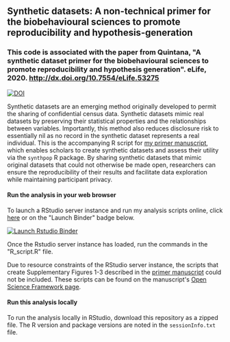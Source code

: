 ## Synthetic datasets: A non-technical primer for the biobehavioural sciences to promote reproducibility and hypothesis-generation
### This code is associated with the paper from Quintana, "A synthetic dataset primer for the biobehavioural sciences to promote reproducibility and hypothesis generation". eLife, 2020. http://dx.doi.org/10.7554/eLife.53275

[![DOI](https://zenodo.org/badge/DOI/10.5281/zenodo.3520475.svg)](https://doi.org/10.5281/zenodo.3520475)

Synthetic datasets are an emerging method originally developed to permit the sharing of confidential census data. Synthetic datasets mimic real datasets by preserving their statistical properties and the relationships between variables. Importantly, this method also reduces disclosure risk to essentially nil as no record in the synthetic dataset represents a real individual. This is the accompanying R script for [my primer manuscript](https://psyarxiv.com/dmfb3/), which enables scholars to create synthetic datasets and assess their utility via the `synthpop` R package. By sharing synthetic datasets that mimic original datasets that could not otherwise be made open, researchers can ensure the reproducibility of their results and facilitate data exploration while maintaining participant privacy.

#### Run the analysis in your web browser

To launch a RStudio server instance and run my analysis scripts online, click [here](https://mybinder.org/v2/gh/dsquintana/synthpop-primer/master?urlpath=rstudio) or on the "Launch Binder" badge below.

  <!-- badges: start -->
  [![Launch Rstudio Binder](http://mybinder.org/badge_logo.svg)](https://mybinder.org/v2/gh/dsquintana/synthpop-primer/master?urlpath=rstudio)
  <!-- badges: end -->

Once the Rstudio server instance has loaded, run the commands in the "R_script.R" file.

Due to resource constraints of the RStudio server instance, the scripts that create Supplementary Figures 1-3 described in the [primer manuscript](https://psyarxiv.com/dmfb3/) could not be included. These scripts can be found on the manuscript's [Open Science Framework page](https://osf.io/z524n/).

#### Run this analysis locally
To run the analysis locally in RStudio, download this repository as a zipped file. The R version and package versions are noted in the `sessionInfo.txt` file.
